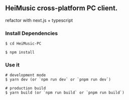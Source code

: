 HeiMusic cross-platform PC client.
---

refactor with next.js + typescript

### Install Dependencies

```
$ cd HeiMusic-PC

$ npm install
```

### Use it

```
# development mode
$ yarn dev (or `npm run dev` or `pnpm run dev`)

# production build
$ yarn build (or `npm run build` or `pnpm run build`)
```
